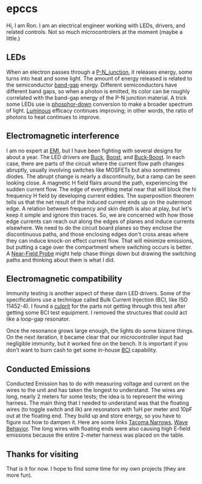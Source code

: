 # epccs

Hi, I am Ron. I am an electrical engineer working with LEDs, drivers, and related controls. Not so much microcontrolers at the moment (maybe a little.)

## LEDs

When an electron passes through a [P-N_junction], it releases energy, some turns into heat and some light. The amount of energy released is related to the semiconductor [band-gap] energy. Different semiconductors have different band gaps, so when a photon is emitted, its color can be roughly correlated with the band-gap energy of the P-N junction material. A trick some LEDs use is [phosphor-down] conversion to make a broader spectrum of light. [Luminous] efficacy continues improving; in other words, the ratio of photons to heat continues to improve.

[P-N_junction]: <https://en.wikipedia.org/wiki/P%E2%80%93n_junction>

[band-gap]: <https://en.wikipedia.org/wiki/Band_gap>

[phosphor-down]: <https://en.wikipedia.org/wiki/Phosphor>

[Luminous]: <https://en.wikipedia.org/wiki/Luminous_efficacy>

## Electromagnetic interference

I am no expert at [EMI], but I have been fighting with several designs for about a year. The LED drivers are [Buck], [Boost], and [Buck-Boost]. In each case, there are parts of the circuit where the current flow path changes abruptly, usually involving switches like MOSFETs but also sometimes diodes. The abrupt change is nearly a discontinuity, but a ramp can be seen looking close. A magnetic H field flairs around the path, experiencing the sudden current flow. The edge of everything metal near that will block the hi frequency H field by developing current eddies. The superposition theorem tells us that the net result of the induced current ends up on the outermost edge. A relation between frequency and skin depth is also at play, but let's keep it simple and ignore thin traces. So, we are concerned with how those edge currents can reach out along the edges of planes and induce currents elsewhere. We need to do the circuit board planes so they enclose the discontinuous paths, and those enclosing edges don't cross areas where they can induce knock-on effect current flow. That will minimize emissions, but putting a cage over the compartment where switching occurs is better. A [Near-Field Probe] might help chase things down but drawing the switching paths and thinking about them is what I did.

[EMI]: <https://en.wikipedia.org/wiki/Electromagnetic_interference>

[Buck]: <https://en.wikipedia.org/wiki/Buck_converter>

[Boost]: <https://en.wikipedia.org/wiki/Boost_converter>

[Buck-Boost]: <https://en.wikipedia.org/wiki/Buck%E2%80%93boost_converter>

[Near-Field Probe]: <https://www.langer-emv.de/en/product/rf-passive-30-mhz-3-ghz/35/rf1-set-near-field-probes-30-mhz-up-to-3-ghz/270>

## Electromagnetic compatibility

Immunity testing is another aspect of these darn LED drivers. Some of the specifications use a technique called Bulk Current Injection (BCI, like ISO 11452-4). I found a [culprit] for the parts not getting through this test after getting some BCI test equipment. I removed the structures that could act like a loop-gap resonator.

[culprit]: <https://en.wikipedia.org/wiki/Loop-gap_resonator>

Once the resonance grows large enough, the lights do some bizarre things. On the next iteration, it became clear that our microcontroller input had negligible immunity, but it worked fine on the bench. It is important if you don't want to burn cash to get some in-house [BCI] capability.

[BCI]: <https://www.fischercc.com/type/bulk-current-injection-probes/>

## Conducted Emissions

Conducted Emission has to do with measuring voltage and current on the wires to the unit and has taken the longest to understand. The wires are long, nearly 2 meters for some tests; the idea is to represent the wiring harness. The main thing that I needed to understand was that the floating wires (to toggle switch and ilk) are resonators with 1uH per meter and 10pF out at the floating end. They build up and store energy, so you have to figure out how to dampen it. Here are some links [Tacoma Narrows], [Wave Behavior]. The long wires with floating ends were also causing high E-field emissions because the entire 2-meter harness was placed on the table.

[Tacoma Narrows]: <https://en.wikipedia.org/wiki/Tacoma_Narrows_Bridge_(1940)>
[Wave Behavior]: <https://www.youtube.com/watch?v=DovunOxlY1k>

## Thanks for visiting

That is it for now. I hope to find some time for my own projects (they are more fun).
